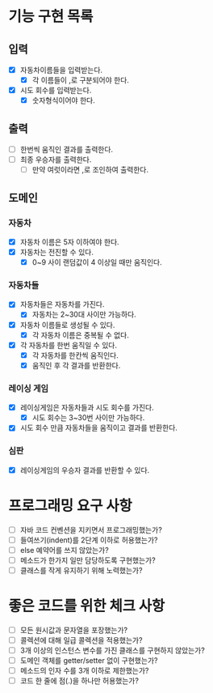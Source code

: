# 기능 구현 목록

## 입력

- [x] 자동차이름들을 입력받는다.
  - [x] 각 이름들이 ,로 구분되어야 한다.
- [x] 시도 회수를 입력받는다.
  - [x] 숫자형식이어야 한다.

## 출력

- [ ] 한번씩 움직인 결과를 출력한다.
- [ ] 최종 우승자를 출력한다.
  - [ ] 만약 여럿이라면 ,로 조인하여 출력한다.

## 도메인

### 자동차

- [x] 자동차 이름은 5자 이하여야 한다.
- [x] 자동차는 전진할 수 있다. 
  - [x] 0~9 사이 랜덤값이 4 이상일 때만 움직인다.

### 자동차들

- [x] 자동차들은 자동차를 가진다.
  - [x] 자동차는 2~30대 사이만 가능하다.
- [x] 자동차 이름들로 생성될 수 있다.
  - [x] 각 자동차 이름은 중복될 수 없다.
- [x] 각 자동차를 한번 움직일 수 있다.
  - [x] 각 자동차를 한칸씩 움직인다.
  - [x] 움직인 후 각 결과를 반환한다.

### 레이싱 게임

- [x] 레이싱게임은 자동차들과 시도 회수를 가진다.
  - [x] 시도 회수는 3~30번 사이만 가능하다.
- [x] 시도 회수 만큼 자동차들을 움직이고 결과를 반환한다.

### 심판

- [x] 레이싱게임의 우승자 결과를 반환할 수 있다.

# 프로그래밍 요구 사항

- [ ] 자바 코드 컨벤션을 지키면서 프로그래밍했는가?
- [ ] 들여쓰기(indent)를 2단계 이하로 허용했는가?
- [ ] else 예약어를 쓰지 않았는가?
- [ ] 메소드가 한가지 일만 담당하도록 구현했는가?
- [ ] 클래스를 작게 유지하기 위해 노력했는가?

# 좋은 코드를 위한 체크 사항

- [ ] 모든 원시값과 문자열을 포장했는가?
- [ ] 콜렉션에 대해 일급 콜렉션을 적용했는가?
- [ ] 3개 이상의 인스턴스 변수를 가진 클래스를 구현하지 않았는가?
- [ ] 도메인 객체를 getter/setter 없이 구현했는가?
- [ ] 메소드의 인자 수를 3개 이하로 제한했는가?
- [ ] 코드 한 줄에 점(.)을 하나만 허용했는가?
